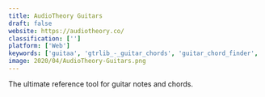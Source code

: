 ```yaml
---
title: AudioTheory Guitars
draft: false 
website: https://audiotheory.co/
classification: ['']
platform: ['Web']
keywords: ['guitaa', 'gtrlib_-_guitar_chords', 'guitar_chord_finder', 'guitar_dashboard', 'padlet_briefcase', 'ukelib_-_ukulele_chords']
image: 2020/04/AudioTheory-Guitars.png
---
```

The ultimate reference tool for guitar notes and chords.